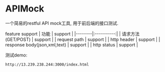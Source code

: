 
# APIMock
一个简易的restful API mock工具, 用于前后端的接口测试. 

feature support
| 功能   |  support   |
|--------|:----------:|
| 请求方法(GET/POST)       |  support           |
| request path       |  support          |
| http header       |    support        |
| response body(json,xml,text)       |    support        |
|  http status      |   support         |


测试demo:
```
http://13.239.238.244:3000/index.html
```



